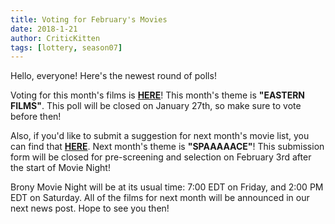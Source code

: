 ```yaml
---
title: Voting for February's Movies
date: 2018-1-21
author: CriticKitten
tags: [lottery, season07]
---
```


Hello, everyone!  Here's the newest round of polls!

Voting for this month's films is **[HERE][lotto]**!  This month's theme is **"EASTERN FILMS"**.  This poll will be closed on January 27th, so make sure to vote before then!

Also, if you'd like to submit a suggestion for next month's movie list, you can find that **[HERE][lotto2]**.   Next month's theme is **"SPAAAAACE"**!  This submission form will be closed for pre-screening and selection on February 3rd after the start of Movie Night!

Brony Movie Night will be at its usual time: 7:00 EDT on Friday, and 2:00 PM EDT on Saturday.  All of the films for next month will be announced in our next news post.  Hope to see you then!

[lotto]: https://docs.google.com/forms/d/e/1FAIpQLSeVDg5r7y5ebKFnx-YCa0wFPEIr44Cb0_dYnoRBpKiSiGmZnA/viewform
[lotto2]: https://docs.google.com/forms/d/e/1FAIpQLSfHuiLWjlntwhoLb3mza7DjCASS_6jQMhRxpmXoQ26PpsgmPA/viewform
